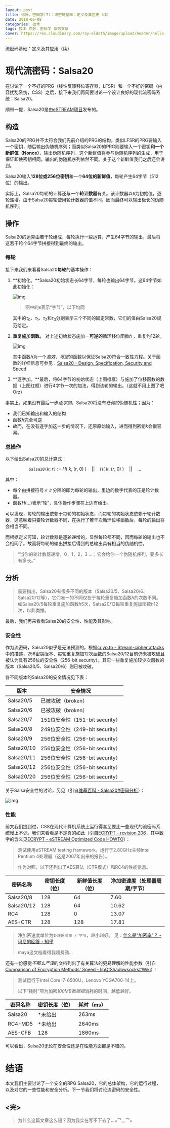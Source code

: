 ```yaml
---
layout: post
title: 你好，密码学(7)：流密码基础：定义及其应用（续）
date: 2018-06-08
categories: 技术
tags: 技术 你好，密码学 系列文章
cover: https://res.cloudinary.com/ray-eldath/image/upload/header/hello-cryptography-7.png
---
```


流密码基础：定义及其应用（续）

# 现代流密码：Salsa20

在讨论了一个不好的PRG（线性反馈移位寄存器，LFSR）和一个不好的密码（内容扰乱系统，CSS）之后，接下来我们再简要讨论一个设计良好的现代流密码系统：Salsa20。

顺带一提，Salsa20是由[eSTREAM项目](http://www.ecrypt.eu.org/stream/index.html)发布的。

## 构造

Salsa20的PRG并不太符合我们先前介绍的PRG的结构。类似LFSR的PRG要输入一个密钥，随后输出伪随机序列；而类似Salsa20的PRG则要输入一个密钥**和一个新鲜值（Nonce）**，输出伪随机序列。这个新鲜值将参与伪随机序列的生成，用于保证即使密钥相同，输出的伪随机序列依然不同。关于这个新鲜值我们之后还会讲到。

Salsa20输入**128位或256位密钥**和一个**64位的新鲜值**，每轮产生64字节（512位）的输出。

实际上，Salsa20每轮的计算还与一个**轮计数器**有关。该计数器以`0`为初始值，逐轮递增。由于Salsa20每轮使用轮计数器的值不同，因而最终可以输出极长的伪随机序列。

## 操作

Salsa20的运算由若干轮组成，每轮执行一些运算，产生64字节的输出，最后将这若干轮个64字节拼接得到最终的输出。

### 每轮

接下来我们来看看Salsa20**每轮**的基本操作：

1. **初始化。**Salsa20初始状态长64字节，每轮也输出64字节。这64字节如此初始化：

   ![img](https://res.cloudinary.com/ray-eldath/image/upload/post/hello-cryptography-7/Salsa20%20-%201.png)

   > 图中的`B`表示“字节”，以下均同

   其中的$\tau_0$、$\tau_1$、$\tau_2$和$\tau_3$分别表示三个不同的固定常数，它们的值由Salsa20规范给定。

2. **重复施加函数。** 对上述初始状态施加一**可逆的**循环移位函数$h$ ，重复约12轮。

   ![img](https://res.cloudinary.com/ray-eldath/image/upload/post/hello-cryptography-7/Salsa20%20-%202.png)

   其中函数$h$为一个*高效、可逆*的函数以保证Salsa20符合一致性方程。关于函数的详细信息可参见：[Salsa20 - Design, Specification, Security and Speed](http://www.ecrypt.eu.org/stream/p3ciphers/salsa20/salsa20_p3.zip)

3. **逐字加。**最后，将64字节的初始状态（上图橙框）与施加了位移函数的数据（上图红框）进行4字节一次的加法，得到该轮的输出。（这就不用上图了吧Orz）

事实上，如果没有最后一步*逐字加*，Salsa20将没有*任何的*伪随机性；因为：

- 我们已知输出和输入的结构
- 函数$h$完全可逆
- 故而，在没有逐字加这一步的情况下，还原原始输入，进而得到密钥$k$会很容易。

### 总操作

以下给出Salsa20的总计算式：

$$
\mathtt{Salsa20(}k;\;r\mathtt)\::=\:H(\:k,\;(r,\:0)\:)\quad||\quad H(\:k,\;(r,\:0)\:) \quad || \quad ...
$$

其中：

- 每个由拼接符号$\|\|$分隔的即为每轮的输出，里边的数字代表的正是轮计数器。
- 函数$H(...)$表示“轮”，具体操作步骤在上边有给出。

可以发现，每轮的输出依赖于每轮的初始状态，而每轮的初始状态依赖于轮计数器，这意味着只要轮计数器不同，在执行了若干次循环位移函数后，每轮的输出将会相当不同。

而根据定义可知，轮计数器是逐轮递增的，显然每轮都不同，因而每轮的输出也不会相同了。故而将每轮的输出拼接后得到的总输出具有相当的伪随机性。

> “当你的轮计数器递增，0，1，2，3 ...；它会给你一个伪随机序列，要多长有多长。”

## 分析

> 需要指出，Salsa20有很多不同的版本（Salsa20/5、Salsa20/6、Salsa20/12等），它们唯一的不同仅在于每轮重复施加函数$h$的次数不同。如Salsa20/5每轮重复施加函数$h$5次，Salsa20/12每轮重复施加函数$h$12次，以此类推。

最后，我们再来看看Salsa20的安全性、性能及其影响。

### 安全性

作为流密码，Salsa20似乎是无法预测的。根据[cr.yp.to - Stream-cipher attacks](http://cr.yp.to/streamciphers/attacks.html)中的描述，256密钥版本、每轮重复施加12次函数的Salsa20/12目前仍未被攻破且被认为具有256位的安全性（256-bit security）。其它一些重复施加较少次函数的版本（Salsa20/5、Salsa20/6）则已被攻破。

各不同版本的Salsa20的安全情况见下表：

| 版本       | 安全情况                        |
| ---------- | ------------------------------- |
| Salsa20/5  | 已被攻破（broken）              |
| Salsa20/6  | 已被攻破（broken）              |
| Salsa20/7  | 151位安全性（151-bit security） |
| Salsa20/8  | 249位安全性（249-bit security） |
| Salsa20/9  | 256位安全性（256-bit security） |
| Salsa20/10 | 256位安全性（256-bit security） |
| Salsa20/11 | 256位安全性（256-bit security） |
| Salsa20/12 | 256位安全性（256-bit security） |
| Salsa20/20 | 256位安全性（256-bit security） |

关于Salsa安全性的讨论，另见（引自[维基百科 - Salsa20#密码分析](https://zh.wikipedia.org/zh-hans/Salsa20#%E5%AF%86%E7%A0%81%E5%88%86%E6%9E%90)）：

![img](https://res.cloudinary.com/ray-eldath/image/upload/post/hello-cryptography-7/Snipaste_2018-02-21_17-03-06.png)

### 性能

前文我们提到过，CSS在现代计算机系统上运行得甚至要比一些现代的流密码系统慢上不少。我们来看看是不是真的如此（引自[ECRYPT - revision 206](http://www.ecrypt.eu.org/stream/phase3perf/2007a/pentium-4-a/)，其中数字的含义见[ECRYPT - eSTREAM Optimized Code HOWTO](http://www.ecrypt.eu.org/stream/perf/#performance)）：

> 测试使用eSTREAM testing framework，运行于2.80GHz主频Intel Pentium 4处理器（这是2007年出来的报告）。
>
> 作为对照，以下还列出了AES算法（CTR模式）和RC4的性能信息。

| 密码名称   | 密钥长度（位） | 新鲜值长度（位） | 净加密速度（处理器周期/字节） |
| ---------- | -------------- | ---------------- | ----------------------------- |
| Salsa20/8  | 128            | 64               | 7.60                          |
| Salsa20/12 | 128            | 64               | 10.62                         |
| RC4        | 128            | 0                | 13.07                         |
| AES-CTR    | 128            | 128              | 17.81                         |

> 净加密速度单位为`处理器周期 / 字节`，越小越好。
> 见：[什么是“加密率”？ - 玛尼的回答 - 知乎](https://www.zhihu.com/question/267463624/answer/372855121)
>
> maya这文档看得我超费劲...

还有一份感觉*不那么严谨*的文档列出了有关算法的更易理解的性能参数（引自[Comparison of Encryption Methods' Speed - libQtShadowsocks#Wiki](https://github.com/shadowsocks/libQtShadowsocks/wiki/Comparison-of-Encryption-Methods%27-Speed)）：

> 测试运行于Intel Core i7-6500U，Lenovo YOGA700-14上。
>
> 以下“耗时”项为加密*100MB数据报*消耗的时间，越低越好。

| 密码名称 | 密钥长度（位） | 耗时（ms） |
| -------- | -------------- | ---------- |
| Salsa20  | *未给出        | 263ms      |
| RC4-MD5  | *未给出        | 2640ms     |
| AES-CFB  | 128            | 1860ms     |

可以看出，Salsa20无论在安全性还是在性能方面都是不错的。

# 结语

本文我们主要讨论了一个安全的RPG Salsa20，它的总体架构，它的运行过程，以及对它的一些性能和安全分析。下一节我们将讨论流密码的安全性。

## <完>

> 为什么这篇文章这么短？因为我实在写不下去了...๑乛◡乛๑